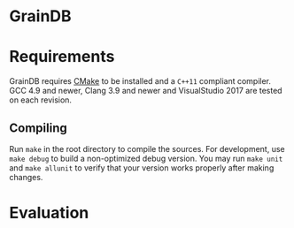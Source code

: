 # GrainDB

# Requirements

GrainDB requires [CMake](https://cmake.org) to be installed and a `C++11` compliant compiler. GCC 4.9 and newer, Clang
3.9 and newer and VisualStudio 2017 are tested on each revision.

## Compiling

Run `make` in the root directory to compile the sources. For development, use `make debug` to build a non-optimized
debug version. You may run `make unit` and `make allunit` to verify that your version works properly after making
changes.

# Evaluation
